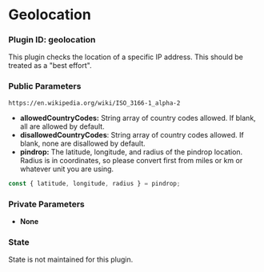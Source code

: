 # Geolocation

### Plugin ID:  geolocation

This plugin checks the location of a specific IP address. This should be treated as a "best effort".

### Public Parameters

```typescriptreact
https://en.wikipedia.org/wiki/ISO_3166-1_alpha-2
```

* **allowedCountryCodes:** String array of country codes allowed. If blank, all are allowed by default.
* **disallowedCountryCodes**: String array of country codes allowed. If blank, none are disallowed by default.
* **pindrop:** The latitude, longitude, and radius of the pindrop location. Radius is in coordinates, so please convert first from miles or km or whatever unit you are using.

```typescript
const { latitude, longitude, radius } = pindrop;
```

### Private Parameters

* **None**

### State

State is not maintained for this plugin.
